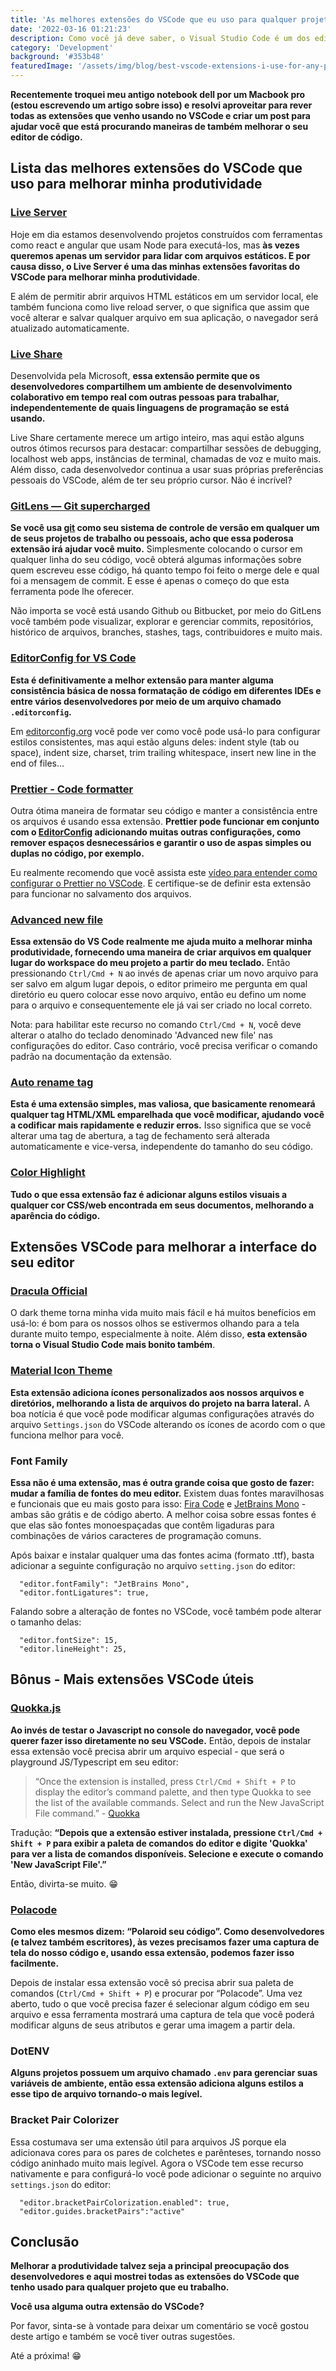 ```yaml
---
title: 'As melhores extensões do VSCode que eu uso para qualquer projeto'
date: '2022-03-16 01:21:23'
description: Como você já deve saber, o Visual Studio Code é um dos editores de código mais populares para desenvolvedores front-end e aqui vou mostrar quais extensões utilizo no meu dia a dia de desenvolvimento.
category: 'Development'
background: '#353b48'
featuredImage: '/assets/img/blog/best-vscode-extensions-i-use-for-any-project.jpg'
---
```


**Recentemente troquei meu antigo notebook dell por um Macbook pro (estou escrevendo um artigo sobre isso) e resolvi aproveitar para rever todas as extensões que venho usando no VSCode e criar um post para ajudar você que está procurando maneiras de também melhorar o seu editor de código.**

## Lista das melhores extensões do VSCode que uso para melhorar minha produtividade

### [Live Server](https://marketplace.visualstudio.com/items?itemName=ritwickdey.LiveServer)

Hoje em dia estamos desenvolvendo projetos construídos com ferramentas como react e angular que usam Node para executá-los, mas **às vezes queremos apenas um servidor para lidar com arquivos estáticos. E por causa disso, o Live Server é uma das minhas extensões favoritas do VSCode para melhorar minha produtividade**.

E além de permitir abrir arquivos HTML estáticos em um servidor local, ele também funciona como live reload server, o que significa que assim que você alterar e salvar qualquer arquivo em sua aplicação, o navegador será atualizado automaticamente.

### [Live Share](https://marketplace.visualstudio.com/items?itemName=MS-vsliveshare.vsliveshare)

Desenvolvida pela Microsoft, **essa extensão permite que os desenvolvedores compartilhem um ambiente de desenvolvimento colaborativo em tempo real com outras pessoas para trabalhar, independentemente de quais linguagens de programação se está usando.**

Live Share certamente merece um artigo inteiro, mas aqui estão alguns outros ótimos recursos para destacar: compartilhar sessões de debugging, localhost web apps, instâncias de terminal, chamadas de voz e muito mais. Além disso, cada desenvolvedor continua a usar suas próprias preferências pessoais do VSCode, além de ter seu próprio cursor. Não é incrível?

### [GitLens — Git supercharged](https://marketplace.visualstudio.com/items?itemName=eamodio.gitlens)

**Se você usa [git](https://git-scm.com/) como seu sistema de controle de versão em qualquer um de seus projetos de trabalho ou pessoais, acho que essa poderosa extensão irá ajudar você muito.** Simplesmente colocando o cursor em qualquer linha do seu código, você obterá algumas informações sobre quem escreveu esse código, há quanto tempo foi feito o merge dele e qual foi a mensagem de commit. E esse é apenas o começo do que esta ferramenta pode lhe oferecer.

Não importa se você está usando Github ou Bitbucket, por meio do GitLens você também pode visualizar, explorar e gerenciar commits, repositórios, histórico de arquivos, branches, stashes, tags, contribuidores e muito mais.

### [EditorConfig for VS Code](https://marketplace.visualstudio.com/items?itemName=EditorConfig.EditorConfig)

**Esta é definitivamente a melhor extensão para manter alguma consistência básica de nossa formatação de código em diferentes IDEs e entre vários desenvolvedores por meio de um arquivo chamado `.editorconfig`.**

Em [editorconfig.org](https://editorconfig.org/) você pode ver como você pode usá-lo para configurar estilos consistentes, mas aqui estão alguns deles: indent style (tab ou space), indent size, charset, trim trailing whitespace, insert new line in the end of files…

### [Prettier - Code formatter](https://marketplace.visualstudio.com/items?itemName=esbenp.prettier-vscode)

Outra ótima maneira de formatar seu código e manter a consistência entre os arquivos é usando essa extensão. **Prettier pode funcionar em conjunto com o [EditorConfig](https://marketplace.visualstudio.com/items?itemName=EditorConfig.EditorConfig) adicionando muitas outras configurações, como remover espaços desnecessários e garantir o uso de aspas simples ou duplas no código, por exemplo.**

Eu realmente recomendo que você assista este [vídeo para entender como configurar o Prettier no VSCode](https://www.youtube.com/watch?v=h3PJjP0nE98&ab_channel=JamesQQuick). E certifique-se de definir esta extensão para funcionar no salvamento dos arquivos.

### [Advanced new file](https://marketplace.visualstudio.com/items?itemName=patbenatar.advanced-new-file)

**Essa extensão do VS Code realmente me ajuda muito a melhorar minha produtividade, fornecendo uma maneira de criar arquivos em qualquer lugar do workspace do meu projeto a partir do meu teclado.** Então pressionando `Ctrl/Cmd + N` ao invés de apenas criar um novo arquivo para ser salvo em algum lugar depois, o editor primeiro me pergunta em qual diretório eu quero colocar esse novo arquivo, então eu defino um nome para o arquivo e consequentemente ele já vai ser criado no local correto.

Nota: para habilitar este recurso no comando `Ctrl/Cmd + N`, você deve alterar o atalho do teclado denominado 'Advanced new file' nas configurações do editor. Caso contrário, você precisa verificar o comando padrão na documentação da extensão.

### [Auto rename tag](https://marketplace.visualstudio.com/items?itemName=formulahendry.auto-rename-tag)

**Esta é uma extensão simples, mas valiosa, que basicamente renomeará qualquer tag HTML/XML emparelhada que você modificar, ajudando você a codificar mais rapidamente e reduzir erros.** Isso significa que se você alterar uma tag de abertura, a tag de fechamento será alterada automaticamente e vice-versa, independente do tamanho do seu código.

### [Color Highlight](https://marketplace.visualstudio.com/items?itemName=naumovs.color-highlight)

**Tudo o que essa extensão faz é adicionar alguns estilos visuais a qualquer cor CSS/web encontrada em seus documentos, melhorando a aparência do código.**

## Extensões VSCode para melhorar a interface do seu editor

### [Dracula Official](https://marketplace.visualstudio.com/items?itemName=dracula-theme.theme-dracula)

O dark theme torna minha vida muito mais fácil e há muitos benefícios em usá-lo: é bom para os nossos olhos se estivermos olhando para a tela durante muito tempo, especialmente à noite. Além disso, **esta extensão torna o Visual Studio Code mais bonito também**.

### [Material Icon Theme](https://marketplace.visualstudio.com/items?itemName=PKief.material-icon-theme)

**Esta extensão adiciona ícones personalizados aos nossos arquivos e diretórios, melhorando a lista de arquivos do projeto na barra lateral.** A boa notícia é que você pode modificar algumas configurações através do arquivo `Settings.json` do VSCode alterando os ícones de acordo com o que funciona melhor para você.

### Font Family

**Essa não é uma extensão, mas é outra grande coisa que gosto de fazer: mudar a família de fontes do meu editor.** Existem duas fontes maravilhosas e funcionais que eu mais gosto para isso: [Fira Code](https://github.com/tonsky/FiraCode) e [JetBrains Mono](https://github.com/JetBrains/JetBrainsMono) - ambas são grátis e de código aberto. A melhor coisa sobre essas fontes é que elas são fontes monoespaçadas que contêm ligaduras para combinações de vários caracteres de programação comuns.

Após baixar e instalar qualquer uma das fontes acima (formato .ttf), basta adicionar a seguinte configuração no arquivo `setting.json` do editor:

```
  "editor.fontFamily": "JetBrains Mono",
  "editor.fontLigatures": true,
```

Falando sobre a alteração de fontes no VSCode, você também pode alterar o tamanho delas:

```
  "editor.fontSize": 15,
  "editor.lineHeight": 25,
```

## Bônus - Mais extensões VSCode úteis

### [Quokka.js](https://marketplace.visualstudio.com/items?itemName=WallabyJs.quokka-vscode)

**Ao invés de testar o Javascript no console do navegador, você pode querer fazer isso diretamente no seu VSCode.** Então, depois de instalar essa extensão você precisa abrir um arquivo especial - que será o playground JS/Typescript em seu editor:

> “Once the extension is installed, press `Ctrl/Cmd + Shift + P` to display the editor’s command palette, and then type Quokka to see the list of the available commands. Select and run the New JavaScript File command.” - [Quokka](https://quokkajs.com/docs/#getting-started)

Tradução: **“Depois que a extensão estiver instalada, pressione `Ctrl/Cmd + Shift + P` para exibir a paleta de comandos do editor e digite 'Quokka' para ver a lista de comandos disponíveis. Selecione e execute o comando 'New JavaScript File'.”**

Então, divirta-se muito. 😁

### [Polacode](https://marketplace.visualstudio.com/items?itemName=pnp.polacode)

**Como eles mesmos dizem: “Polaroid seu código”. Como desenvolvedores (e talvez também escritores), às vezes precisamos fazer uma captura de tela do nosso código e, usando essa extensão, podemos fazer isso facilmente.**

Depois de instalar essa extensão você só precisa abrir sua paleta de comandos (`Ctrl/Cmd + Shift + P`) e procurar por “Polacode”. Uma vez aberto, tudo o que você precisa fazer é selecionar algum código em seu arquivo e essa ferramenta mostrará uma captura de tela que você poderá modificar alguns de seus atributos e gerar uma imagem a partir dela.

### DotENV

**Alguns projetos possuem um arquivo chamado `.env` para gerenciar suas variáveis de ambiente, então essa extensão adiciona alguns estilos a esse tipo de arquivo tornando-o mais legível.**

### Bracket Pair Colorizer

Essa costumava ser uma extensão útil para arquivos JS porque ela adicionava cores para os pares de colchetes e parênteses, tornando nosso código aninhado muito mais legível. Agora o VSCode tem esse recurso nativamente e para configurá-lo você pode adicionar o seguinte no arquivo `settings.json` do editor:

```
  "editor.bracketPairColorization.enabled": true,
  "editor.guides.bracketPairs":"active"
```

## Conclusão

**Melhorar a produtividade talvez seja a principal preocupação dos desenvolvedores e aqui mostrei todas as extensões do VSCode que tenho usado para qualquer projeto que eu trabalho.**

**Você usa alguma outra extensão do VSCode?**

Por favor, sinta-se à vontade para deixar um comentário se você gostou deste artigo e também se você tiver outras sugestões.

Até a próxima! 😁

